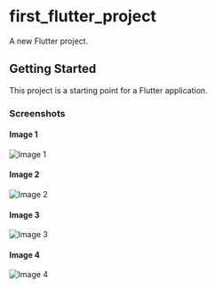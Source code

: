 # first_flutter_project

A new Flutter project.

## Getting Started

This project is a starting point for a Flutter application.

### Screenshots

#### Image 1
![Image 1](assets/images/image1.png)

#### Image 2
![Image 2](assets/images/image2.png)

#### Image 3
![Image 3](assets/images/image3.png)

#### Image 4
![Image 4](assets/images/image4.png)
